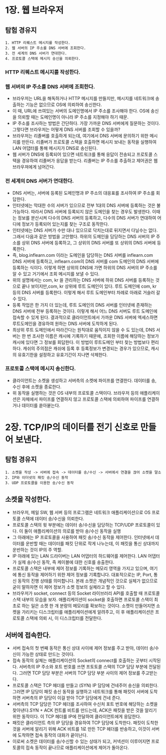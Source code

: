 # 1장. 웹 브라우저 
## 탐험 경유지
```text
1. HTTP 리퀘스트 메시지를 작성한다.
2. 웹 서버의 IP 주소를 DNS 서버에 조회한다.
3. 전 세계의 DNS 서버가 연대한다.
4. 프로토콜 스택에 메시지 송신을 의뢰한다.
```
### HTTP 리퀘스트 메시지를 작성한다.
### 웹 서버의 IP 주소를 DNS 서버에 조회한다.
+ 브라우저는 URL을 해독하거나 HTTP 메시지를 만들지만, 메시지를 네트워크에 송출하는 기능은 없으므로 OS에 의뢰하여 송신한다.
+ 이 때, URL에 쓰여있는 서버의 도메인명에서 IP 주소를 조사해야 한다. OS에 송신을 의뢰할 때는 도메인명이 아니라 IP 주소를 지정해야 하기 때문.
+ IP 주소를 조사하는 방법은 간단하다. 가장 가까운 DNS 서버에게 질문하는 것이다. 그렇다면 브라우저는 어떻게 DNS 서버를 조회할 수 있을까?
+ 브라우저는 리졸버를 호출하게 되는데, 여기에서 DNS 서버에 문의하기 위한 메시지를 만든다. 리졸버가 프로토콜 스택을 호출하면
메시지 보내는 동작을 실행하여 LAN 어댑터를 통해 메시지가 DNS로 송신된다.
+ 웹 서버가 DNS에 등록되어 있으면 네트워크를 통해 응답이 전송되고 프로토콜 스택을 경유하여 리졸버가 응답을 받는다.
리졸버는 IP 주소를 추출하고 제어권은 웹 브라우져에게 넘어간다.

### 전 세계의 DNS 서버가 연대한다.
+ DNS 서버는, 서버에 등록된 도메인명과 IP 주소의 대응표를 조사하여 IP 주소를 회답한다.
+ 인터넷에는 막대한 수의 서버가 있으므로 전부 1대의 DNS 서버에 등록하는 것은 불가능하다. 따라서 DNS 서버에 등록되지 않은
도메인을 찾는 경우도 발생한다. 이때는 정보를 분산시켜 다수의 DNS 서버의 등록하고, 다수의 DNS 서버가 연대하여 어디에 정보가
등록되어 있는지를 찾는 구조로 동작한다.
+ 인터넷에는 DNS 서버가 수만 대나 있으므로 닥치는대로 뒤지면서 다닐수는 없다. 그래서 다음과 같은 방법을 고안했다.
하위의 도메인을 담당하는 DNS 서버의 IP 주소를 상위 DNS 서버에 등록하고, 그 상위의 DNS 서버를 또 상위의 DNS 서버에 등록한다.
+ 즉, blog.inflearn.com 이라는 도메인을 담당하는 DNS 서버를 inflearn.com DNS 서버에 등록하고, inflearn.com의
DNS 서버를 com 도메인의 DNS 서버에 등록하는 식이다. 이렇게 하면 상위의 DNS에 가면 하위의 DNS 서버의 IP 주소를 알 수 있고
거기에서 조회 메시지를 보낼 수 있다.
+ 위의 설명에서는 com, kr 을 관리하는 DNS 서버에 하위 DNS 서버를 등록하는 것으로 끝나 보이지만,com, kr 상위에 
루트 도메인이 있다. 루트 도메인에 com, kr 등의 DNS 서버를 등록한다. 이렇게 해서 루트 도메인부터 차례로 아래로 거슬러
갈 수 있다.
+ 등록 작업은 한 가지 더 있는데, 루트 도메인의 DNS 서버를 인터넷에 존재하는 DNS 서버에 전부 등록하는 것이다.
이렇게 해서 어느 DNS 서버도 루트 도메인에 접속할 수 있게 된다. 결과적으로 클라이언트에서 가까운 DNS 서버에 엑세스하면
루트도메인을 경유하여 원하는 DNS 서버에 도착하게 된다.
+ 최상위 루트 도메인에서 따라간다는 원칙대로 움직이지 않을 수 도 있는데, DNS 서버는 한 번 조사한 이름은 캐시에 기록하기 때문에,
조회한 이름에 해당하는 정보가 캐시에 있다면 그 정보를 회답한다. 이 방법이 루트도메인 부터 찾는 방법보다 편리하다. 캐쉬의 주의점은
캐쉬에 등록 후 등록정보가 변경되는 경우가 있으므로, 캐시의 유효기한을 설정하고 유효기간이 지나면 삭제한다.

### 프로토콜 스택에 메시지 송신한다.
+ 클라이언트는 소켓을 생성하고 서버측의 소켓에 파이프를 연결한다. 데이터를 송, 수신 후에 소켓을 종료한다.
+ 위 동작을 실행하는 것은 OS 내부의 프로토콜 스택이다. 브라우저 등의 애플리케이션은 자체에서 파이프를 연결하지 않고
프로토콜 스택에 의뢰하여 파이프를 연결하거나 데이터를 쏟아붇는다.

# 2장. TCP/IP의 데이터를 전기 신호로 만들어 보낸다.
## 탐험 경유지
```text
1. 소켓을 작성 -> 서버에 접속 -> 데이터를 송/수신 -> 서버에서 연결을 끊어 소켓을 말소
2. IP와 이더넷의 패킷 송/수신 동작
3. UDP 프로토콜을 이용한 송/수신 동작
```

## 소켓을 작성한다.
+ 브라우저, 메일 SW, 웹 서버 등의 프로그램은 네트워크 애플리케이션으로 OS 프로토콜 스택에 데이터 송/수신을 의뢰한다.
+ 프로토콜 스택의 윗 부분에는 데이터 송/수신을 담당하는 TCP/UDP 프로토콜이 있다. 이 둘이 애플리케이션의 의로를 받아 송/수신 동작을 실행
+ 그 아래에는 IP 프로토콜을 사용하여 패킷 송/수신 동작을 제어한다. 인터넷에서 데이터를 운반할 때는 데이터를 패킷 단위로 작게 나누는데,
이 패킷을 통신 상대까지 운반하는 것이 IP의 주 역할.
+ IP 아래에 있는 LAN 드라이버는 LAN 어댑터의 하드웨어를 제어한다. LAN 어댑터가 실제 송/수신 동작, 즉 케이블에 대한 신호를 송출한다.
+ 프로토콜 스택은 내부에 제어 정보를 기록하는 메모리 영역을 가지고 있으며, 여기에 통신 동작을 제어하기 위한 제어 정보를 기록합니다. 
대표적으로는 IP, Port, 통신 동작의 진행 상태를 의미합니다. 본래 소켓은 개념적인 것으로 실체가 없으므로 굳이 말하자면
이 제어 정보가 소켓 정보의 실체라고 할 수 있다. 
+ 브라우저가 socket, connect 등의 Socket 라이브러리 API를 호출할 때 프로토콜 스택 내부의 모습을 보자. 애플리케이션이
socket을 호출하면 프로토콜 스택이 최초로 하는 일은 소켓 한 개 분량의 메모리를 확보하는 것이다. 소켓이 만들어지면 소켓을 가리키는
디스크립터를 애플리케이션에게 알려주고, 이 후 애플리케이션은 프로토콜 스택에 의뢰 시, 이 디스크립터를 전달한다.

## 서버에 접속한다.
+ 서버 접속의 첫 번째 동작은 통신 상대 사이에 제어 정보를 주고 받아, 데이터 송/수신이 가능한 상태로 만드는 것이다.
+ 접속 동작의 실체는 애플리케이션의 Socket의 connect를 호출하는 곳부터 시작된다. 서버측의 IP 주소와 포트 번호를 쓰면
프토토콜 스택의 TCP 담당 부분에 전달된다. 그러면 TCP 담당 부분은 서버의 TCP 담당 부분 사이의 제어 정보를 주고받는다.
+ 프로토콜 스택은 TCP 헤더를 만들고 (SYN) IP 담당에 건네주어 송신을 의뢰한다. 그러면 IP 담당이 패킷 송신 동작을 실행하고
네트워크를 통해 패킷이 서버에 도착하면 서버측의 IP 담당이 이걸 받아 TCP 담당에게 건네 준다.
+ 서버측의 TCP 담당은 TCP 헤더를 조사하여 수신처 포트 번호에 해당하는 소켓을 찾아낸다.SYN + ACK 컨트롤 비트를 만드는데, 
ACK은 패킷을 받은 것을 알리기 위한 동작이다. 이 TCP 헤더를 IP에 전달하여 클라이언트에게 응답한다.
+ 패킷은 클라이언트 측의 IP 담당을 경유하여 TCP 담당에 도착한다. 패킷이 도착한 것을 서버에 알리기 위해 ACK 비트를 1로 만든
TCP 헤더를 반송하고, 이것이 서버에 도착하면 접속 동작의 대화가 끝이난다.
+ 이로써 소켓은 데이터를 송/수신할 수 있는 상태가 되고, 커넥션이 이루어지면 프로토콜의 접속 동작이 끝나므로 애플리케이션에게
제어가 돌아온다.

















